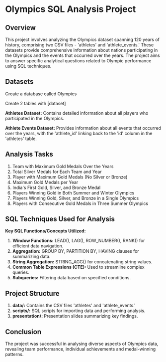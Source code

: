 # Olympics SQL Analysis Project
## Overview

This project involves analyzing the Olympics dataset spanning 120 years of history, comprising two CSV files - 'athletes' and 'athlete_events.' These datasets provide comprehensive information about nations participating in the Olympics and the events that occurred over the years. The project aims to answer specific analytical questions related to Olympic performance using SQL techniques.

## Datasets
Create a database called Olympics


Create 2 tables with [dataset]

  **Athletes Dataset:**
        Contains detailed information about all players who participated in the Olympics.

  **Athlete Events Dataset:**
        Provides information about all events that occurred over the years, with the 'athlete_id' linking back to the 'id' column in the 'athletes' table.

## Analysis Tasks
1. Team with Maximum Gold Medals Over the Years
2. Total Silver Medals for Each Team and Year
3. Player with Maximum Gold Medals (No Silver or Bronze)
4. Maximum Gold Medals per Year
5. India's First Gold, Silver, and Bronze Medal
6. Players Winning Gold in Both Summer and Winter Olympics
7. Players Winning Gold, Silver, and Bronze in a Single Olympics
8. Players with Consecutive Gold Medals in Three Summer Olympics

## SQL Techniques Used for Analysis

**Key SQL Functions/Concepts Utilized:**

1. **Window Functions:**
  LEAD(), LAG(), ROW_NUMBER(), RANK() for efficient data navigation.
2. **Aggregation:**
   GROUP BY, PARTITION BY, HAVING clauses for summarizing data.
3. **String Aggregation:**
        STRING_AGG() for concatenating string values.
 4. **Common Table Expressions (CTE):**
        Used to streamline complex queries.
 5. **Subqueries:**
        Filtering data based on specified conditions.

## Project Structure

  1. **data/:** Contains the CSV files 'athletes' and 'athlete_events.'
  2. **scripts/:** SQL scripts for importing data and performing analysis.
  3. **presentation/:** Presentation slides summarizing key findings.

## Conclusion

The project was successful in analysing diverse aspects of Olympics data, revealing team performance, individual achievements and medal-winning patterns.
